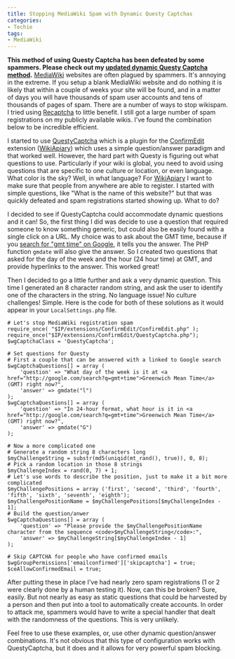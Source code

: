 ```yaml
---
title: Stopping MediaWiki Spam with Dynamic Questy Captchas
categories:
- Techie
tags:
- MediaWiki
---
```


**This method of using Questy Captcha has been defeated by some spammers. Please check out my [updated dynamic Questy Captcha method](/thingelstad/updated-dynamic-questy-captchas).**
[MediaWiki](http://www.mediawiki.org/) websites are often plagued by spammers. It's annoying in the extreme. If you setup a blank MediaWiki website and do nothing it is likely that within a couple of weeks your site will be found, and in a matter of days you will have thousands of spam user accounts and tens of thousands of pages of spam. There are a number of ways to stop wikispam. I tried using [Recaptcha](http://recaptcha.com) to little benefit. I still got a large number of spam registrations on my publicly available wikis. I've found the combination below to be incredible efficient.

<!-- more -->

I started to use [QuestyCaptcha](http://www.mediawiki.org/wiki/Extension:QuestyCaptcha) which is a plugin for the [ConfirmEdit](http://www.mediawiki.org/wiki/Extension:ConfirmEdit) extension ([WikiApiary](http://wikiapiary.com/wiki/Extension:ConfirmEdit)) which uses a simple question/answer paradigm and that worked well. However, the hard part with Questy is figuring out what questions to use. Particularly if your wiki is global, you need to avoid using questions that are specific to one culture or location, or even language. What color is the sky? Well, in what language? For [WikiApiary](http://wikiapiary.com/) I want to make sure that people from anywhere are able to register. I started with simple questions, like "What is the name of this website?" but that was quickly defeated and spam registrations started showing up. What to do?

I decided to see if QuestyCaptcha could accommodate dynamic questions and it can! So, the first thing I did was decide to use a question that required someone to know something generic, but could also be easily found with a single click on a URL. My choice was to ask about the GMT time, because if you [search for "gmt time" on Google](https://www.google.com/search?q=gmt+time), it tells you the answer. The PHP function `gmdate` will also give the answer. So I created two questions that asked for the day of the week and the hour (24 hour time) at GMT, and provide hyperlinks to the answer. This worked great!

Then I decided to go a little further and ask a very dynamic question. This time I generated an 8 character random string, and ask the user to identify one of the characters in the string. No language issue! No culture challenges! Simple. Here is the code for both of these solutions as it would appear in your `LocalSettings.php` file.



    
    # Let's stop MediaWiki registration spam
    require_once( "$IP/extensions/ConfirmEdit/ConfirmEdit.php" );
    require_once("$IP/extensions/ConfirmEdit/QuestyCaptcha.php");
    $wgCaptchaClass = 'QuestyCaptcha';
    
    # Set questions for Questy
    # First a couple that can be answered with a linked to Google search
    $wgCaptchaQuestions[] = array (
        'question' => "What day of the week is it at <a href="http://google.com/search?q=gmt+time">Greenwich Mean Time</a> (GMT) right now?",
        'answer' => gmdate("l")
    );
    $wgCaptchaQuestions[] = array (
        'question' => "In 24-hour format, what hour is it in <a href="http://google.com/search?q=gmt+time">Greenwich Mean Time</a> (GMT) right now?",
        'answer' => gmdate("G")
    );
    
    # Now a more complicated one
    # Generate a random string 8 characters long
    $myChallengeString = substr(md5(uniqid(mt_rand(), true)), 0, 8);
    # Pick a random location in those 8 strings
    $myChallengeIndex = rand(0, 7) + 1;
    # Let's use words to describe the position, just to make it a bit more complicated
    $myChallengePositions = array ('first', 'second', 'third', 'fourth', 'fifth', 'sixth', 'seventh', 'eighth');
    $myChallengePositionName = $myChallengePositions[$myChallengeIndex - 1];
    # Build the question/anwer
    $wgCaptchaQuestions[] = array (
        'question' => "Please provide the $myChallengePositionName character from the sequence <code>$myChallengeString</code>:",
        'answer' => $myChallengeString[$myChallengeIndex - 1]
    );
    
    # Skip CAPTCHA for people who have confirmed emails
    $wgGroupPermissions['emailconfirmed']['skipcaptcha'] = true;
    $ceAllowConfirmedEmail = true;
    

After putting these in place I've had nearly zero spam registrations (1 or 2 were clearly done by a human testing it). Now, can this be broken? Sure, easily. But not nearly as easy as static questions that could be harvested by a person and then put into a tool to automatically create accounts. In order to attack me, spammers would have to write a special handler that dealt with the randomness of the questions. This is very unlikely.

Feel free to use these examples, or, use other dynamic question/answer combinations. It's not obvious that this type of configuration works with QuestyCaptcha, but it does and it allows for very powerful spam blocking.
